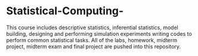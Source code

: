 # Statistical-Computing-
This course includes descriptive statistics, inferential statistics, model building, designing and performing simulation experiments writing codes to perform common statistical tasks. All of the labs, homework, midterm project, midterm exam and final project are pushed into this repository. 
